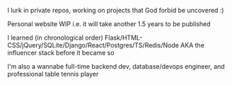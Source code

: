 <!-- ### Hi there 👋 -->

I lurk in private repos, working on projects that God forbid be uncovered :) 

Personal website WIP i.e. it will take another 1.5 years to be published

I learned (in chronological order) Flask/HTML-CSS/jQuery/SQLite/Django/React/Postgres/TS/Redis/Node AKA the influencer stack before it became so

I'm also a wannabe full-time backend dev, database/devops engineer, and professional table tennis player

<!--
**crimsonpython24/crimsonpython24** is a ✨ _special_ ✨ repository because its `README.md` (this file) appears on your GitHub profile.

Here are some ideas to get you started:

- 🔭 I’m currently working on ...
- 🌱 I’m currently learning ...
- 👯 I’m looking to collaborate on ...
- 🤔 I’m looking for help with ...
- 💬 Ask me about ...
- 📫 How to reach me: ...
- 😄 Pronouns: ...
- ⚡ Fun fact: ...
-->
